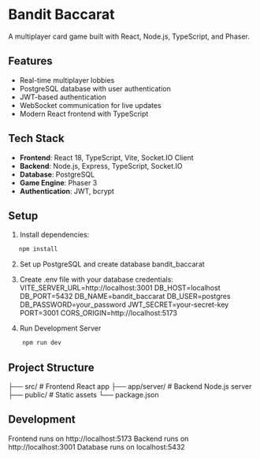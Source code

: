 # Bandit Baccarat

A multiplayer card game built with React, Node.js, TypeScript, and Phaser.

## Features

- Real-time multiplayer lobbies
- PostgreSQL database with user authentication
- JWT-based authentication
- WebSocket communication for live updates
- Modern React frontend with TypeScript

## Tech Stack

- **Frontend**: React 18, TypeScript, Vite, Socket.IO Client
- **Backend**: Node.js, Express, TypeScript, Socket.IO
- **Database**: PostgreSQL
- **Game Engine**: Phaser 3
- **Authentication**: JWT, bcrypt

## Setup
1. Install dependencies:
```bash
   npm install
```
2. Set up PostgreSQL and create database bandit_baccarat

3. Create .env file with your database credentials:
VITE_SERVER_URL=http://localhost:3001
   DB_HOST=localhost
   DB_PORT=5432
   DB_NAME=bandit_baccarat
   DB_USER=postgres
   DB_PASSWORD=your_password
   JWT_SECRET=your-secret-key
   PORT=3001
   CORS_ORIGIN=http://localhost:5173

4. Run Development Server
```bash
    npm run dev
```

## Project Structure
├── src/                 # Frontend React app
├── app/server/          # Backend Node.js server
├── public/              # Static assets
└── package.json

## Development
Frontend runs on http://localhost:5173
Backend runs on http://localhost:3001
Database runs on localhost:5432

